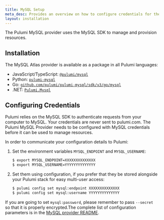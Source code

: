 ```yaml
---
title: MySQL Setup
meta_desc: Provides an overview on how to configure credentials for the Pulumi MySQL Provider.
layout: installation
---
```


The Pulumi MySQL provider uses the MySQL SDK to manage and provision resources.

## Installation

The MySQL Atlas provider is available as a package in all Pulumi languages:

* JavaScript/TypeScript: [`@pulumi/mysql`](https://www.npmjs.com/package/@pulumi/mysql)
* Python: [`pulumi-mysql`](https://pypi.org/project/pulumi-mysql/)
* Go: [`github.com/pulumi/pulumi-mysql/sdk/v3/go/mysql`](https://github.com/pulumi/pulumi-mysql)
* .NET: [`Pulumi.Mysql`](https://www.nuget.org/packages/Pulumi.Mysql)

## Configuring Credentials

Pulumi relies on the MySQL SDK to authenticate requests from your computer to MySQL. Your credentials are never sent
to pulumi.com. The Pulumi MySQL Provider needs to be configured with MySQL credentials
before it can be used to manage resources.

In order to communicate your configuration details to Pulumi:

1. Set the environment variables `MYSQL_ENDPOINT` and `MYSQL_USERNAME`:

    ```bash
    $ export MYSQL_ENDPOINT=XXXXXXXXXXXXXX
    $ export MYSQL_USERNAME=YYYYYYYYYYYYYY
    ```

1. Set them using configuration, if you prefer that they be stored alongside your Pulumi stack for easy multi-user access:

    ```bash
    $ pulumi config set mysql:endpoint XXXXXXXXXXXXXX
    $ pulumi config set mysql:username YYYYYYYYYYYYYY
    ```

If you are going to set `mysql:password`, please remember to pass `--secret` so that it is properly encrypted.The complete list of
configuration parameters is in the [MySQL provider README](https://github.com/pulumi/pulumi-mysql/blob/master/README.md).
